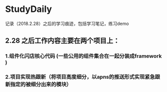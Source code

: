 # StudyDaily
记录（2018.2.28）之后的学习痕迹，包括学习笔记，练习demo
## 2.28 之后工作内容主要在两个项目上：
### 1.组件化闪店核心代码 (一些公用的组件集合在一起分装成framework  )
### 2.项目实现热跟新（将项目高度细分，以apns的推送形式实现紧急跟新指定的被细分出来的模块）
